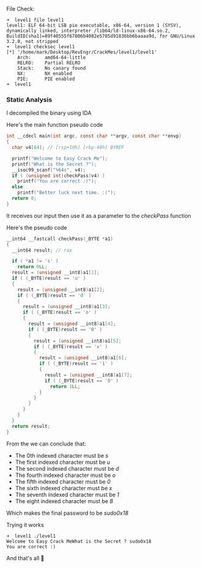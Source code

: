 File Check:

```
➜  level1 file level1
level1: ELF 64-bit LSB pie executable, x86-64, version 1 (SYSV), dynamically linked, interpreter /lib64/ld-linux-x86-64.so.2, BuildID[sha1]=89f40555f67806b4082e5785d91836bb6baaaa9d, for GNU/Linux 3.2.0, not stripped
➜  level1 checksec level1
[*] '/home/mark/Desktop/RevEngr/CrackMes/level1/level1'
    Arch:     amd64-64-little
    RELRO:    Partial RELRO
    Stack:    No canary found
    NX:       NX enabled
    PIE:      PIE enabled
➜  level1 
```

### Static Analysis

I decompiled the binary using IDA 

Here's the main function pseudo code

```c
int __cdecl main(int argc, const char **argv, const char **envp)
{
  char v4[64]; // [rsp+10h] [rbp-40h] BYREF

  printf("Welcome to Easy Crack Me");
  printf("What is the Secret ?");
  __isoc99_scanf("%64s", v4);
  if ( (unsigned int)checkPass(v4) )
    printf("You are correct :)");
  else
    printf("Better luck next time. :(");
  return 0;
}
```

It receives our input then use it as a parameter to the *checkPass* function

Here's the pseudo code

```c
__int64 __fastcall checkPass(_BYTE *a1)
{
  __int64 result; // rax

  if ( *a1 != 's' )
    return 0LL;
  result = (unsigned __int8)a1[1];
  if ( (_BYTE)result == 'u' )
  {
    result = (unsigned __int8)a1[2];
    if ( (_BYTE)result == 'd' )
    {
      result = (unsigned __int8)a1[3];
      if ( (_BYTE)result == 'o' )
      {
        result = (unsigned __int8)a1[4];
        if ( (_BYTE)result == '0' )
        {
          result = (unsigned __int8)a1[5];
          if ( (_BYTE)result == 'x' )
          {
            result = (unsigned __int8)a1[6];
            if ( (_BYTE)result == '1' )
            {
              result = (unsigned __int8)a1[7];
              if ( (_BYTE)result == '8' )
                return 1LL;
            }
          }
        }
      }
    }
  }
  return result;
}
```

From the we can conclude that:
- The 0th indexed character must be *s*
- The first indexed character must be *u*
- The second indexed character must be *d*
- The fourth indexed character must be *o*
- The fifth indexed character must be *0*
- The sixth indexed character must be *x*
- The seventh indexed character must be *1*
- The eight indexed character must be *8*

Which makes the final password to be *sudo0x18*

Trying it works


```
➜  level1 ./level1 
Welcome to Easy Crack MeWhat is the Secret ? sudo0x18
You are correct :)
```

And that's all 👻
